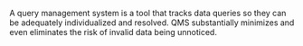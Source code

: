 A query management system is a tool that tracks data queries so they can be adequately individualized and resolved. QMS substantially minimizes and even eliminates the risk of invalid data being unnoticed.

